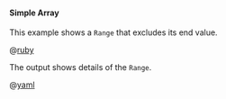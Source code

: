 #### Simple Array

This example shows a ```Range``` that excludes its end value.

@[ruby](show.rb)

The output shows details of the ```Range```.

@[yaml](show.yaml)
